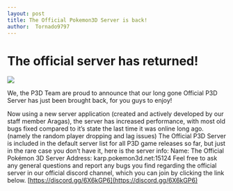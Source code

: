 ```yaml
---
layout: post
title: The Official Pokemon3D Server is back!
author:  Tornado9797
---
```


# The official server has returned!  
![](https://i.redd.it/7egrvu35393z.png)  
  
We, the P3D Team are proud to announce that our long gone Official P3D Server has just been brought back, for you guys to enjoy!  
  
Now using a new server application (created and actively developed by our staff member Aragas), the server has increased performance, with most old bugs fixed compared to it’s state the last time it was online long ago. (namely the random player dropping and lag issues)  The Official P3D Server is included in the default server list for all P3D game releases so far, but just in the rare case you don’t have it, here is the server info:    Name: The Official Pokémon 3D Server  Address: karp.pokemon3d.net:15124    Feel free to ask any general questions and report any bugs you find regarding the official server in our official discord channel, which you can join by clicking the link below.    [https://discord.gg/6X6kGP6](https://discord.gg/6X6kGP6)
